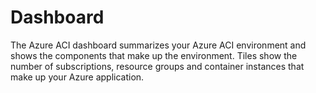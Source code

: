 # Dashboard

The Azure ACI dashboard summarizes your Azure ACI environment and shows the components that make up the environment. Tiles show the number of subscriptions, resource groups and container instances that make up your Azure application.

<figure><img src="../../.gitbook/assets/2.22.0-aci-dashboard.png" alt=""><figcaption></figcaption></figure>
